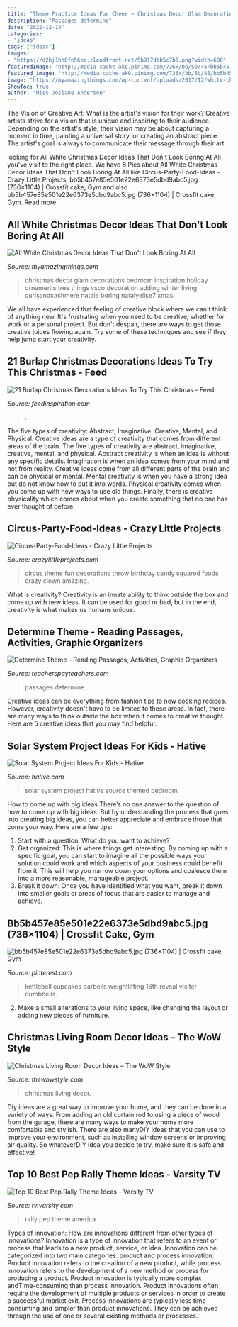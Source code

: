 ```yaml
---
title: "Theme Practice Ideas For Cheer ~ Christmas Decor Glam Decorations Bedroom Inspiration Holiday Ornaments Tree Things Vsco Decoration Adding Winter Living Curlsandcashmere Natale Boring Natalyelise7 Xmas"
description: "Passages determine"
date: "2022-12-14"
categories:
- "ideas"
tags: ["ideas"]
images:
- "https://d2hj1hh0fn56bc.cloudfront.net/5b917dbb5c7b5.png?width=680"
featuredImage: "http://media-cache-ak0.pinimg.com/736x/bb/5b/45/bb5b457e85e501e22e6373e5dbd9abc5.jpg"
featured_image: "http://media-cache-ak0.pinimg.com/736x/bb/5b/45/bb5b457e85e501e22e6373e5dbd9abc5.jpg"
image: "https://myamazingthings.com/wp-content/uploads/2017/12/white-christmas-decor-2-.jpg"
ShowToc: true
author: "Miss Josiane Anderson"
---
```



The Vision of Creative Art: What is the artist's vision for their work?
Creative artists strive for a vision that is unique and inspiring to their audience. Depending on the artist's style, their vision may be about capturing a moment in time, painting a universal story, or creating an abstract piece. The artist's goal is always to communicate their message through their art.

	

		
looking for All White Christmas Decor Ideas That Don&#039;t Look Boring At All you've visit to the right place. We have 8 Pics about All White Christmas Decor Ideas That Don&#039;t Look Boring At All like Circus-Party-Food-Ideas - Crazy Little Projects, bb5b457e85e501e22e6373e5dbd9abc5.jpg (736×1104) | Crossfit cake, Gym and also bb5b457e85e501e22e6373e5dbd9abc5.jpg (736×1104) | Crossfit cake, Gym. Read more:
		
    
## All White Christmas Decor Ideas That Don&#039;t Look Boring At All

<img loading=lazy src="https://myamazingthings.com/wp-content/uploads/2017/12/white-christmas-decor-2-.jpg" onerror="this.onerror=null;this.src='https://tse2.mm.bing.net/th?id=OIP.7srIjH3ZRCqh1OgZvxhltAHaLG&amp;pid=15.1';" alt="All White Christmas Decor Ideas That Don&#039;t Look Boring At All">

_Source: myamazingthings.com_

>christmas decor glam decorations bedroom inspiration holiday ornaments tree things vsco decoration adding winter living curlsandcashmere natale boring natalyelise7 xmas. 

	

We all have experienced that feeling of creative block where we can't think of anything new. It's frustrating when you need to be creative, whether for work or a personal project. But don't despair, there are ways to get those creative juices flowing again. Try some of these techniques and see if they help jump start your creativity.

    
## 21 Burlap Christmas Decorations Ideas To Try This Christmas - Feed

<img loading=lazy src="https://www.feedinspiration.com/wp-content/uploads/2016/09/Burlap-christmas-decorations.jpg" onerror="this.onerror=null;this.src='https://tse4.mm.bing.net/th?id=OIP.NkA6UCL6YEa1qs2nq1xBnQHaLG&amp;pid=15.1';" alt="21 Burlap Christmas Decorations Ideas To Try This Christmas - Feed">

_Source: feedinspiration.com_

>. 

	

The five types of creativity: Abstract, Imaginative, Creative, Mental, and Physical.
Creative ideas are a type of creativity that comes from different areas of the brain. The five types of creativity are abstract, imaginative, creative, mental, and physical. Abstract creativity is when an idea is without any specific details. Imagination is when an idea comes from your mind and not from reality. Creative ideas come from all different parts of the brain and can be physical or mental. Mental creativity is when you have a strong idea but do not know how to put it into words. Physical creativity comes when you come up with new ways to use old things. Finally, there is creative physicality which comes about when you create something that no one has ever thought of before.

    
## Circus-Party-Food-Ideas - Crazy Little Projects

<img loading=lazy src="https://crazylittleprojects.com/wp-content/uploads/2020/07/Circus-Party-Food-Ideas.jpg" onerror="this.onerror=null;this.src='https://tse2.mm.bing.net/th?id=OIP.EnBpBOd8m9j6swmVTtx_8wHaLl&amp;pid=15.1';" alt="Circus-Party-Food-Ideas - Crazy Little Projects">

_Source: crazylittleprojects.com_

>circus theme fun decorations throw birthday candy squared foods crazy clown amazing. 

	

What is creativity?
Creativity is an innate ability to think outside the box and come up with new ideas. It can be used for good or bad, but in the end, creativity is what makes us humans unique.

    
## Determine Theme - Reading Passages, Activities, Graphic Organizers

<img loading=lazy src="https://ecdn.teacherspayteachers.com/thumbitem/Determine-Theme-Reading-Passages-Activities-Graphic-Organizers-Practice-3866314-1598544428/original-3866314-2.jpg" onerror="this.onerror=null;this.src='https://tse2.mm.bing.net/th?id=OIP.AYtYvwz4peFSzUMRfs5LEQAAAA&amp;pid=15.1';" alt="Determine Theme - Reading Passages, Activities, Graphic Organizers">

_Source: teacherspayteachers.com_

>passages determine. 

	

Creative ideas can be everything from fashion tips to new cooking recipes. However, creativity doesn't have to be limited to these areas. In fact, there are many ways to think outside the box when it comes to creative thought. Here are 5 creative ideas that you may find helpful:

    
## Solar System Project Ideas For Kids - Hative

<img loading=lazy src="https://hative.com/wp-content/uploads/2014/12/solar-system-project-ideas/9-solar-system-project-ideas.jpg" onerror="this.onerror=null;this.src='https://tse4.mm.bing.net/th?id=OIP.SJ34sDZHAoaSF9gKCFqlOgHaLI&amp;pid=15.1';" alt="Solar System Project Ideas For Kids - Hative">

_Source: hative.com_

>solar system project hative source themed bedroom. 

	

How to come up with big ideas
There’s no one answer to the question of how to come up with big ideas. But by understanding the process that goes into creating big ideas, you can better appreciate and embrace those that come your way. Here are a few tips:
1. Start with a question: What do you want to achieve?
2. Get organized: This is where things get interesting. By coming up with a specific goal, you can start to imagine all the possible ways your solution could work and which aspects of your business could benefit from it. This will help you narrow down your options and coalesce them into a more reasonable, manageable project.
3. Break it down: Once you have identified what you want, break it down into smaller goals or areas of focus that are easier to manage and achieve.

    
## Bb5b457e85e501e22e6373e5dbd9abc5.jpg (736×1104) | Crossfit Cake, Gym

<img loading=lazy src="http://media-cache-ak0.pinimg.com/736x/bb/5b/45/bb5b457e85e501e22e6373e5dbd9abc5.jpg" onerror="this.onerror=null;this.src='https://tse4.mm.bing.net/th?id=OIP.OKw_hgp55RXeluZgebZu7QHaLH&amp;pid=15.1';" alt="bb5b457e85e501e22e6373e5dbd9abc5.jpg (736×1104) | Crossfit cake, Gym">

_Source: pinterest.com_

>kettlebell cupcakes barbells weightlifting 16th reveal visiter dumbbells. 

	

2. Make a small alterations to your living space, like changing the layout or adding new pieces of furniture. 

    
## Christmas Living Room Decor Ideas – The WoW Style

<img loading=lazy src="http://thewowstyle.com/wp-content/uploads/2014/12/719.jpg" onerror="this.onerror=null;this.src='https://tse1.mm.bing.net/th?id=OIP.KCMKUN8W8WFcrV0b6m-aygHaLH&amp;pid=15.1';" alt="Christmas Living Room Decor Ideas – The WoW Style">

_Source: thewowstyle.com_

>christmas living decor. 

	

Diy ideas are a great way to improve your home, and they can be done in a variety of ways. From adding an old curtain rod to using a piece of wood from the garage, there are many ways to make your home more comfortable and stylish. There are also manyDIY ideas that you can use to improve your environment, such as installing window screens or improving air quality. So whateverDIY idea you decide to try, make sure it is safe and effective!

    
## Top 10 Best Pep Rally Theme Ideas - Varsity TV

<img loading=lazy src="https://d2hj1hh0fn56bc.cloudfront.net/5b917dbb5c7b5.png?width=680" onerror="this.onerror=null;this.src='https://tse4.mm.bing.net/th?id=OIP.vUHIu4GOKcDrXDcLiCFUUwHaEJ&amp;pid=15.1';" alt="Top 10 Best Pep Rally Theme Ideas - Varsity TV">

_Source: tv.varsity.com_

>rally pep theme america. 

	

Types of innovation: How are innovations different from other types of innovations?
Innovation is a type of innovation that refers to an event or process that leads to a new product, service, or idea. Innovation can be categorized into two main categories: product and process innovation. Product innovation refers to the creation of a new product, while process innovation refers to the development of a new method or process for producing a product. 
Product innovation is typically more complex andTime-consuming than process innovation. Product innovations often require the development of multiple products or services in order to create a successful market exit. Process innovations are typically less time-consuming and simpler than product innovations. They can be achieved through the use of one or several existing methods or processes.

